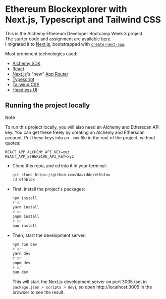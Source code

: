 # Ethereum Blockexplorer with Next.js, Typescript and Tailwind CSS
This is the Alchemy Ethereum Developer Bootcamp Week 3 project.  
The starter code and assignment are available [here](https://github.com/alchemyplatform/blockexplorer).  
I migrated it to [Next.js](https://nextjs.org/), bootstrapped with [`create-next-app`](https://github.com/vercel/next.js/tree/canary/packages/create-next-app).

Most prominent technologies used:
* [Alchemy SDK](https://docs.alchemy.com/)
* [React](https://react.dev/)
* [Next.js](https://nextjs.org/)'s "new" [App Router](https://nextjs.org/docs/app)
* [Typescript](https://www.typescriptlang.org/)
* [Tailwind CSS](https://tailwindcss.com/)
* [Headless UI](https://headlessui.com/)

## Running the project locally
> [!NOTE]
> To run this project locally, you will also need an Alchemy and Etherscan API key. You can get these freely by creating an Alchemy and Etherscan account. Put these keys into an `.env` file in the root of the project, without quotes:
> ```.env
> REACT_APP_ALCHEMY_API_KEY=xyz
> REACT_APP_ETHERSCAN_API_KEY=xyz
> ```

* Clone this repo, and cd into it in your terminal:
  ```bash
  git clone https://github.com/davidde/ethblox
  cd ethblox
  ```
* First, install the project's packages:
  ```bash
  npm install
  # or
  yarn install
  # or
  pnpm install
  # or
  bun install
  ```
* Then, start the development server:
  ```bash
  npm run dev
  # or
  yarn dev
  # or
  pnpm dev
  # or
  bun dev
  ```
  This will start the Next.js development server on port 3005 (set in `package.json > scripts > dev`), so open http://localhost:3005 in the browser to see the result.


